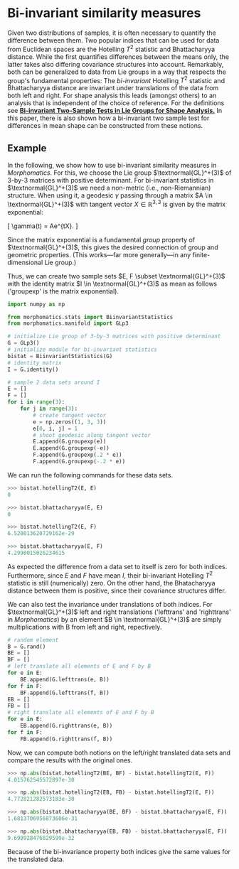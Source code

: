 # Bi-invariant similarity measures
Given two distributions of samples, it is often necessary to quantify the difference between them. 
Two popular indices that can be used for data from Euclidean spaces are the Hotelling $T^2$ statistic and Bhattacharyya 
distance. While the first quantifies differences between the means only, the latter takes also differing covariance 
structures into account.
Remarkably, both can be generalized to data from Lie groups in a way that respects 
the group's fundamental properties: The _bi-invariant_ Hotelling $T^2$ statistic and Bhattacharyya distance are 
invariant under translations of the data from both left and right. For shape analysis 
this leads (amongst others) to an analysis that is independent of
the choice of reference.
For the definitions see **[Bi-invariant Two-Sample Tests in Lie Groups for Shape Analysis.](https://arxiv.org/abs/2008.12195)**
In this paper, there is also shown how a bi-invariant two sample test for differences in mean shape can
be constructed from these notions.

## Example
In the following, we show how to use bi-invariant similarity measures in _Morphomatics_. For this, we choose the Lie group 
$\textnormal{GL}^+(3)$ of 3-by-3 matrices with positive determinant. For bi-invariant statistics in $\textnormal{GL}^+(3)$
we need a non-metric (i.e., non-Riemannian) structure. When using it, a geodesic $\gamma$ passing through a matrix $A \in \textnormal{GL}^+(3)$ 
with tangent vector $X \in \mathbb{R}^{3,3}$ is given by the matrix exponential:

\[
\gamma(t) = Ae^{tX}.
\]

Since the matrix exponential is a fundamental _group_ property of $\textnormal{GL}^+(3)$, this gives the desired 
connection of group and geometric properties. (This works—far more generally—in any finite-dimensional Lie group.)

Thus, we can create two sample sets $E, F \subset \textnormal{GL}^+(3)$ with the identity matrix $I \in \textnormal{GL}^+(3)$ as mean as follows 
('groupexp' is the matrix exponential).

```py
import numpy as np

from morphomatics.stats import BiinvariantStatistics
from morphomatics.manifold import GLp3

# initialize Lie group of 3-by-3 matrices with positive determinant
G = GLp3()
# initialize module for bi-invariant statistics
bistat = BiinvariantStatistics(G)
# identity matrix
I = G.identity()

# sample 2 data sets around I
E = []
F = []
for i in range(3):
    for j in range(3):
        # create tangent vector
        e = np.zeros((1, 3, 3))
        e[0, i, j] = 1
        # shoot geodesic along tangent vector
        E.append(G.groupexp(e))
        E.append(G.groupexp(-e))
        F.append(G.groupexp(.2 * e))
        F.append(G.groupexp(-.2 * e))
```

We can run the following commands for these data sets.

```py
>>> bistat.hotellingT2(E, E)
0

>>> bistat.bhattacharyya(E, E)
0

>>> bistat.hotellingT2(E, F)
6.528013620729162e-29

>>> bistat.bhattacharyya(E, F)
4.2998015026234615
```

As expected the difference from a data set to itself is zero for both indices.
Furthermore, since $E$ and $F$ have mean $I$, their bi-invariant Hotelling $T^2$ statistic is still (numerically) zero.
On the other hand, the Bhatacharyya distance between them is positive, since their covariance structures differ.  

We can also test the invariance under translations of both indices. For $\textnormal{GL}^+(3)$ left and right 
translations ('lefttrans' and 'righttrans' in _Morphomatics_) by an element $B \in \textnormal{GL}^+(3)$ are simply multiplications with B from left and right, 
repectively.
```py
# random element
B = G.rand()
BE = []
BF = []
# left translate all elements of E and F by B
for e in E:
    BE.append(G.lefttrans(e, B))
for f in F:
    BF.append(G.lefttrans(f, B))
EB = []
FB = []
# right translate all elements of E and F by B
for e in E:
    EB.append(G.righttrans(e, B))
for f in F:
    FB.append(G.righttrans(f, B))
```
Now, we can compute both notions on the left/right translated data sets and compare the results with the original ones.
```py
>>> np.abs(bistat.hotellingT2(BE, BF) - bistat.hotellingT2(E, F))
4.015762545572897e-30

>>> np.abs(bistat.hotellingT2(EB, FB) - bistat.hotellingT2(E, F)) 
4.772821282573183e-30   

>>> np.abs(bistat.bhattacharyya(BE, BF) - bistat.bhattacharyya(E, F))
1.6813706956873606e-31

>>> np.abs(bistat.bhattacharyya(EB, FB) - bistat.bhattacharyya(E, F))
9.698928476829599e-32
```
Because of the bi-invariance property both indices give the same values for the translated data.